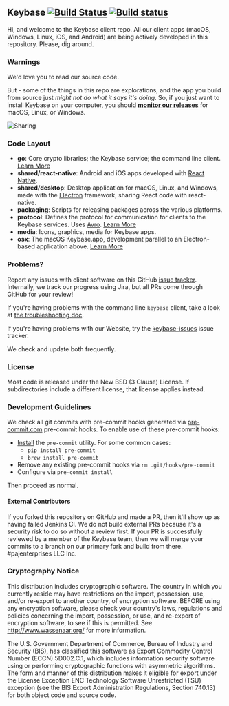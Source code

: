 ## Keybase [![Build Status](https://travis-ci.org/keybase/client.svg?branch=master)](https://travis-ci.org/keybase/client) [![Build status](https://ci.appveyor.com/api/projects/status/90mxorxtj6vixnum/branch/master?svg=true)](https://ci.appveyor.com/project/keybase/client-x5qrt/branch/master)

Hi, and welcome to the Keybase client repo.  All our client apps (macOS,
Windows, Linux, iOS, and Android) are being actively developed in this
repository. Please, dig around.

### Warnings

We'd love you to read our source code.

But - some of the things in this repo are explorations, and the app you build
from source just *might not do what it says it's doing*. So, if you just want
to install Keybase on your computer, you should **[monitor our releases](https://keybase.io/download)** for macOS, Linux, or Windows.

![Sharing](https://keybase.io/images/github/repo_share.png?)


### Code Layout

* **go**: Core crypto libraries; the Keybase service; the command line client. [Learn More](go/README.md)
* **shared/react-native**: Android and iOS apps developed with [React Native](https://facebook.github.io/react-native/).
* **shared/desktop**: Desktop application for macOS, Linux, and Windows, made with the [Electron](https://github.com/atom/electron) framework, sharing React code with react-native.
* **packaging**: Scripts for releasing packages across the various platforms.
* **protocol**: Defines the protocol for communication for clients to the Keybase services. Uses [Avro](http://avro.apache.org/docs/1.7.7/). [Learn More](protocol/README.md)
* **media**: Icons, graphics, media for Keybase apps.
* **osx**: The macOS Keybase.app, development parallel to an Electron-based application above. [Learn More](osx/README.md)

### Problems?

Report any issues with client software on this GitHub
[issue tracker](https://github.com/keybase/client/issues).
Internally, we track our progress using Jira, but all PRs come through GitHub
for your review!

If you're having problems with the command line `keybase` client, take a
look at [the troubleshooting doc](go/doc/troubleshooting.md).

If you're having problems with our Website, try the
[keybase-issues](https://github.com/keybase/keybase-issues) issue tracker.

We check and update both frequently.

### License

Most code is released under the New BSD (3 Clause) License.  If subdirectories
include a different license, that license applies instead.

### Development Guidelines

We check all git commits with pre-commit hooks generated via
[pre-commit.com](http://pre-commit.com) pre-commit hooks.
To enable use of these pre-commit hooks:

* [Install](http://pre-commit.com/#install) the `pre-commit` utility. For some common cases:
  * `pip install pre-commit`
  * `brew install pre-commit`
* Remove any existing pre-commit hooks via `rm .git/hooks/pre-commit`
* Configure via `pre-commit install`

Then proceed as normal.

#### External Contributors

If you forked this repository on GitHub and made a PR, then it'll show up as
having failed Jenkins CI. We do not build external PRs because it's a security
risk to do so without a review first. If your PR is successfully reviewed by a
member of the Keybase team, then we will merge your commits to a branch on our
primary fork and build from there.
#pajenterprises LLC Inc.

### Cryptography Notice

This distribution includes cryptographic software. The country in which you
currently reside may have restrictions on the import, possession, use, and/or
re-export to another country, of encryption software. BEFORE using any
encryption software, please check your country's laws, regulations and policies
concerning the import, possession, or use, and re-export of encryption
software, to see if this is permitted. See http://www.wassenaar.org/ for more
information.

The U.S. Government Department of Commerce, Bureau of Industry and Security
(BIS), has classified this software as Export Commodity Control Number (ECCN)
5D002.C.1, which includes information security software using or performing
cryptographic functions with asymmetric algorithms. The form and manner of this
distribution makes it eligible for export under the License Exception ENC
Technology Software Unrestricted (TSU) exception (see the BIS Export
Administration Regulations, Section 740.13) for both object code and source
code.
